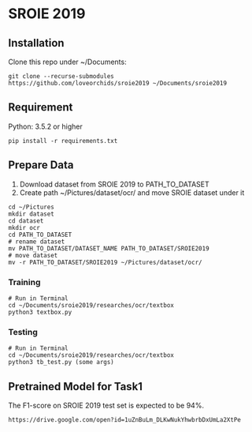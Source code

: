 # SROIE 2019


## Installation
Clone this repo under ~/Documents:
```
git clone --recurse-submodules https://github.com/loveorchids/sroie2019 ~/Documents/sroie2019
```

## Requirement
Python:  3.5.2 or higher
```
pip install -r requirements.txt
```


## Prepare Data
1. Download dataset from SROIE 2019 to PATH_TO_DATASET
2. Create path ~/Pictures/dataset/ocr/ and move SROIE dataset under it
```
cd ~/Pictures
mkdir dataset
cd dataset
mkdir ocr
cd PATH_TO_DATASET
# rename dataset
mv PATH_TO_DATASET/DATASET_NAME PATH_TO_DATASET/SROIE2019
# move dataset
mv -r PATH_TO_DATASET/SROIE2019 ~/Pictures/dataset/ocr/
```

### Training
```
# Run in Terminal
cd ~/Documents/sroie2019/researches/ocr/textbox
python3 textbox.py
```

### Testing
```
# Run in Terminal
cd ~/Documents/sroie2019/researches/ocr/textbox
python3 tb_test.py (some args)
```

## Pretrained Model for Task1
The F1-score on SROIE 2019 test set is expected to be 94%.
```
https://drive.google.com/open?id=1uZnBuLm_DLKwNukYhwbrbDxUmLa2XtPe
```
